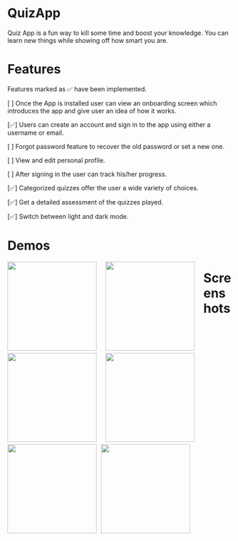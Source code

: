 # QuizApp

Quiz App is a fun way to kill some time and boost your knowledge. You can learn new things while showing off how smart you are.

# Features
Features marked as ✅ have been implemented. 

[ ] Once the App is installed user can view an onboarding screen which introduces the app and give user an idea of how it works.

[✅] Users can create an account and sign in to the app using either a username or email.

[ ] Forgot password feature to recover the old password or set a new one.

[ ] View and edit personal profile.

[ ] After signing in the user can track his/her progress.

[✅] Categorized quizzes offer the user a wide variety of choices.

[✅] Get a detailed assessment of the quizzes played.

[✅] Switch between light and dark mode.

# Demos

<p>
  <img src="https://user-images.githubusercontent.com/57754075/120379093-e1485480-c33c-11eb-9d3a-1f85a5f9e34e.gif" style="float: left;margin-right: 20px; margin-bottom: 5px;" width="200">
  <img src="https://user-images.githubusercontent.com/57754075/120381980-ba8c1d00-c340-11eb-963f-17ceed9b5c74.gif" style="float: left;margin-right: 20px; margin-bottom: 5px;" width="200">
  <img src="https://user-images.githubusercontent.com/57754075/120382338-23739500-c341-11eb-8919-4a7644922be3.gif" style="float: left;margin-right: 20px; margin-bottom: 5px;" width="200">
</p>

# Screenshots

<p>
  <img src="https://user-images.githubusercontent.com/57754075/120380059-4c465b00-c33e-11eb-8021-de25ad690bd3.jpg" style="float: left;margin-right: 10px; margin-bottom: 5px;" width="200">
  <img src="https://user-images.githubusercontent.com/57754075/120382821-c0363280-c341-11eb-8efe-a833b03ad5d1.jpg" style="float: left;margin-right: 10px; margin-bottom: 5px;" width="200">
  <img src="https://user-images.githubusercontent.com/57754075/120382906-d6dc8980-c341-11eb-902a-f129be816ebb.jpg" style="float: left;margin-right: 10px; margin-bottom: 5px;" width="200">


</p>
